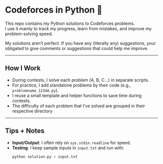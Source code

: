# Codeforces in Python 🐍

This repo contains my Python solutions to Codeforces problems.  
I use it mainly to track my progress, learn from mistakes, and improve my problem-solving speed.

My solutions aren’t perfect. If you have any (literally any) suggestions, your obligated to give comments or suggestions that could help me improve.

---

## How I Work

- During contests, I solve each problem (A, B, C…) in separate scripts.
- For practice, I add standalone problems by their code (e.g., `problemname_1234A.py`).
- I reuse a small template and helper functions to save time during contests.
- The difficulty of each problem that I've solved are grouped in their respective directory

---

## Tips + Notes

- **Input/Output**: I often rely on `sys.stdin.readline` for speed.
- **Testing**: I keep sample inputs in `input.txt` and run with:
  ```bash
  python solution.py < input.txt
  ```
